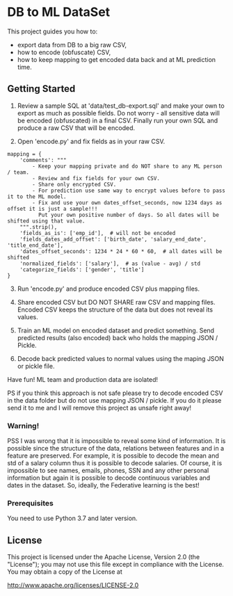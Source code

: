 # DB to ML DataSet

This project guides you how to:
- export data from DB to a big raw CSV,
- how to encode (obfuscate) CSV,
- how to keep mapping to get encoded data back and at ML prediction time.   

## Getting Started

1) Review a sample SQL at 'data/test_db-export.sql' and make your own to export as much as possible fields. 
Do not worry - all sensitive data will be encoded (obfuscated) in a final CSV. Finally run your own SQL and 
produce a raw CSV that will be encoded. 

2) Open 'encode.py' and fix fields as in your raw CSV.  

```
mapping = {
    'comments': """
        - Keep your mapping private and do NOT share to any ML person / team. 
        - Review and fix fields for your own CSV.
        - Share only encrypted CSV.
        - For prediction use same way to encrypt values before to pass it to the ML model.
        - Fix and use your own dates_offset_seconds, now 1234 days as offset it is just a sample!!! 
          Put your own positive number of days. So all dates will be shifted using that value.   
    """.strip(),
    'fields_as_is': ['emp_id'],  # will not be encoded
    'fields_dates_add_offset': ['birth_date', 'salary_end_date', 'title_end_date'],
    'dates_offset_seconds': 1234 * 24 * 60 * 60,  # all dates will be shifted
    'normalized_fields': ['salary'],  # as (value - avg) / std
    'categorize_fields': ['gender', 'title']
}
```    

3) Run 'encode.py' and produce encoded CSV plus mapping files. 

4) Share encoded CSV but DO NOT SHARE raw CSV and mapping files. Encoded CSV keeps the structure of the data 
but does not reveal its values.      

5) Train an ML model on encoded dataset and predict something. Send predicted results (also encoded) back who holds the mapping JSON / Pickle.

6) Decode back predicted values to normal values using the maping JSON or pickle file.

Have fun! ML team and production data are isolated!

PS if you think this approach is not safe please try to decode encoded CSV in the data folder but do not use mapping JSON / pickle. If you do it please send it to me and I will remove this project as unsafe right away! 

### Warning!
PSS I was wrong that it is impossible to reveal some kind of information. It is possible since the structure of the data, relations between features and in a feature are preserved. For example, it is possible to decode the mean and std of a salary column thus it is possible to decode salaries. Of course, it is impossible to see names, emails, phones, SSN and any other personal information but again it is possible to decode continuous variables and dates in the dataset. So, ideally, the Federative learning is the best!

### Prerequisites

You need to use Python 3.7 and later version. 

## License

This project is licensed under the Apache License, Version 2.0 (the "License"); 
you may not use this file except in compliance with the License. You may obtain a copy of the License at

http://www.apache.org/licenses/LICENSE-2.0

